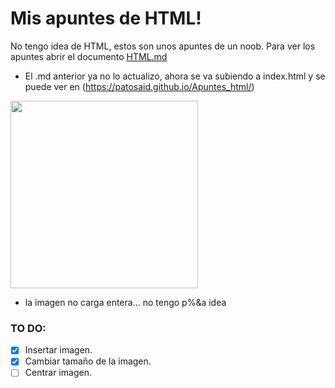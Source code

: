 # Mis apuntes de HTML!
No tengo idea de HTML, estos son unos apuntes de un noob.
Para ver los apuntes abrir el documento [HTML.md](https://github.com/patosaid/Apuntes_html_basico/blob/master/HTML.md)   
* El .md anterior ya no lo actualizo, ahora se va subiendo a index.html y se puede ver en (https://patosaid.github.io/Apuntes_html/)

<img src= "https://proxy.duckduckgo.com/iu/?u=http%3A%2F%2Fwww.decalserpent.com%2Fassets%2Fimages%2Fdecals%25201-500%2FSP-00427-black.jpg&f" width = "300" heigth="300" />

* la imagen no carga entera... no tengo p%&a idea

### TO DO: 
- [x] Insertar imagen.
- [x] Cambiar tamaño de la imagen.
- [ ] Centrar imagen.
